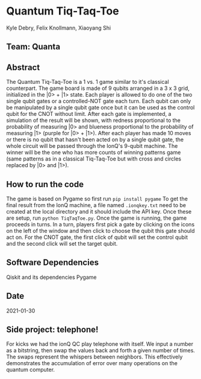 # Quantum Tiq-Taq-Toe
Kyle Debry, Felix Knollmann, Xiaoyang Shi


## Team: Quanta

## Abstract
The Quantum Tiq-Taq-Toe is a 1 vs. 1 game similar to it's classical counterpart. The game board is made of 9 qubits arranged in a 3 x 3 grid, initialized in the |0> + |1> state. Each player is allowed to do one of the two single qubit gates or a controlled-NOT gate each turn. Each qubit can only be manipulated by a single qubit gate once but it can be used as the control qubit for the CNOT without limit. After each gate is implemented, a simulation of the result will be shown, with redness proportional to the probability of measuring |0> and blueness proportional to the probability of measuring |1> (purple for |0> + |1>). After each player has made 10 moves or there is no qubit that hasn't been acted on by a single qubit gate, the whole circuit will be passed through the IonQ's 9-qubit machine. The winner will be the one who has more counts of winning patterns game (same patterns as in a classical Tiq-Taq-Toe but with cross and circles replaced by |0> and |1>).  

## How to run the code
The game is based on Pygame so first run
`pip install pygame`
To get the final result from the IonQ machine, a file named `.ionqkey.txt` need to be created at the local directory and it should include the API key. Once these are setup, run `python TiqTaqToe.py`.
Once the game is running, the game proceeds in turns. In a turn, players first pick a gate by clicking on the icons on the left of the window and then click to choose the qubit this gate should act on. For the CNOT gate, the first click of qubit will set the control qubit and the second click will set the target qubit.


## Software Dependencies
Qiskit and its dependencies
Pygame

## Date
2021-01-30


## Side project: telephone!
For kicks we had the ionQ QC play telephone with itself. We input a number as a bitstring, then swap the values back and forth a given number of times. The swaps represent the whispers between neighbors. This effectively demonstrates the accumulation of error over many operations on the quantum computer.

